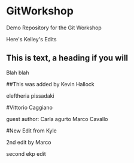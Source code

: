 # GitWorkshop
Demo Repository for the Git Workshop


Here's Kelley's Edits

## This is text, a heading if you will

Blah blah

##This was added by Kevin Hallock

eleftheria pissadaki

#Vittorio Caggiano

guest author: Carla agurto
Marco Cavallo

#New Edit from Kyle

2nd edit by Marco

second ekp edit

